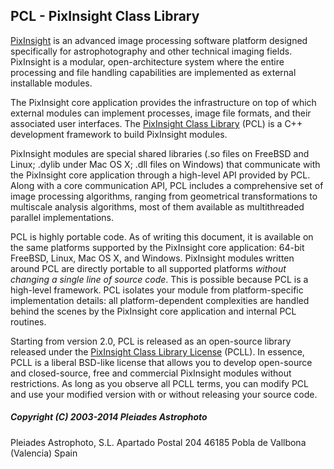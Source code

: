 PCL - PixInsight Class Library
------------------------------

[PixInsight](http://pixinsight.com/) is an advanced image processing software platform designed specifically for astrophotography and other technical imaging fields. PixInsight is a modular, open-architecture system where the entire processing and file handling capabilities are implemented as external installable modules.

The PixInsight core application provides the infrastructure on top of which external modules can implement processes, image file formats, and their associated user interfaces. The [PixInsight Class Library](http://pixinsight.com/developer/pcl/) (PCL) is a C++ development framework to build PixInsight modules.

PixInsight modules are special shared libraries (.so files on FreeBSD and Linux; .dylib under Mac OS X; .dll files on Windows) that communicate with the PixInsight core application through a high-level API provided by PCL. Along with a core communication API, PCL includes a comprehensive set of image processing algorithms, ranging from geometrical transformations to multiscale analysis algorithms, most of them available as multithreaded parallel implementations.

PCL is highly portable code. As of writing this document, it is available on the same platforms supported by the PixInsight core application: 64-bit FreeBSD, Linux, Mac OS X, and Windows. PixInsight modules written around PCL are directly portable to all supported platforms *without changing a single line of source code*. This is possible because PCL is a high-level framework. PCL isolates your module from platform-specific implementation details: all platform-dependent complexities are handled behind the scenes by the PixInsight core application and internal PCL routines.

Starting from version 2.0, PCL is released as an open-source library released under the [PixInsight Class Library License](http://pixinsight.com/license/PCL_PJSR_1.0.html) (PCLL). In essence, PCLL is a liberal BSD-like license that allows you to develop open-source and closed-source, free and commercial PixInsight modules without restrictions. As long as you observe all PCLL terms, you can modify PCL and use your modified version with or without releasing your source code.

##### Copyright (C) 2003-2014 Pleiades Astrophoto

Pleiades Astrophoto, S.L.
Apartado Postal 204
46185 Pobla de Vallbona (Valencia)
Spain
